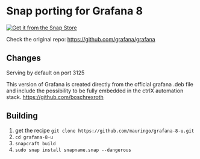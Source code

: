 # Snap porting for Grafana 8

[![Get it from the Snap Store](https://snapcraft.io/static/images/badges/en/snap-store-black.svg)](https://snapcraft.io/grafana-8-u)


Check the original repo: https://github.com/grafana/grafana

## Changes 

Serving by default on port 3125


This version of Grafana is created directly from the official grafana .deb file and include the possibility to be fully embedded in 
the ctrlX automation stack. https://github.com/boschrexroth



## Building 



1. get the recipe `git clone https://github.com/mauringo/grafana-8-u.git`
2. `cd grafana-8-u`
3. `snapcraft build`
4. `sudo snap install snapname.snap --dangerous`



